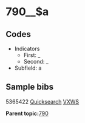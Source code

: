 # 790\_\_$a

## Codes

-   Indicators
    -   First: \_
    -   Second: \_
-   Subfield: a

## Sample bibs

5365422 [Quicksearch](https://search.library.yale.edu/catalog/5365422) [VXWS](http://prodorbis.library.yale.edu:7014/vxws/GetHoldingsService?bibId=5365422)

**Parent topic:**[790](../../tags/790/790.md)

